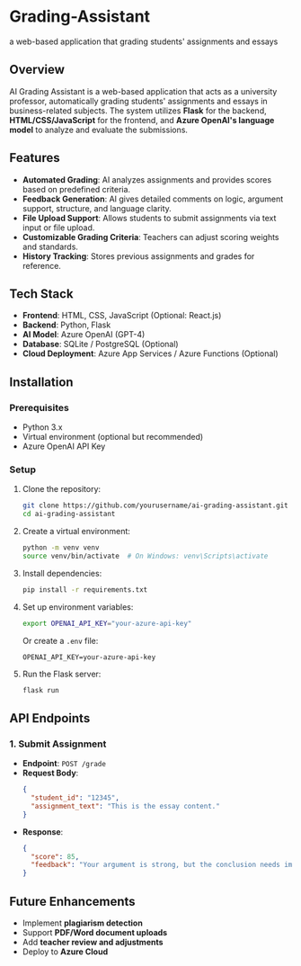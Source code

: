 # Grading-Assistant
a web-based application that grading students' assignments and essays
## Overview
AI Grading Assistant is a web-based application that acts as a university professor, automatically grading students' assignments and essays in business-related subjects. The system utilizes **Flask** for the backend, **HTML/CSS/JavaScript** for the frontend, and **Azure OpenAI's language model** to analyze and evaluate the submissions.

## Features
- **Automated Grading**: AI analyzes assignments and provides scores based on predefined criteria.
- **Feedback Generation**: AI gives detailed comments on logic, argument support, structure, and language clarity.
- **File Upload Support**: Allows students to submit assignments via text input or file upload.
- **Customizable Grading Criteria**: Teachers can adjust scoring weights and standards.
- **History Tracking**: Stores previous assignments and grades for reference.

## Tech Stack
- **Frontend**: HTML, CSS, JavaScript (Optional: React.js)
- **Backend**: Python, Flask
- **AI Model**: Azure OpenAI (GPT-4)
- **Database**: SQLite / PostgreSQL (Optional)
- **Cloud Deployment**: Azure App Services / Azure Functions (Optional)

## Installation
### Prerequisites
- Python 3.x
- Virtual environment (optional but recommended)
- Azure OpenAI API Key

### Setup
1. Clone the repository:
   ```sh
   git clone https://github.com/yourusername/ai-grading-assistant.git
   cd ai-grading-assistant
   ```
2. Create a virtual environment:
   ```sh
   python -m venv venv
   source venv/bin/activate  # On Windows: venv\Scripts\activate
   ```
3. Install dependencies:
   ```sh
   pip install -r requirements.txt
   ```
4. Set up environment variables:
   ```sh
   export OPENAI_API_KEY="your-azure-api-key"
   ```
   Or create a `.env` file:
   ```
   OPENAI_API_KEY=your-azure-api-key
   ```
5. Run the Flask server:
   ```sh
   flask run
   ```

## API Endpoints
### 1. Submit Assignment
- **Endpoint**: `POST /grade`
- **Request Body**:
  ```json
  {
    "student_id": "12345",
    "assignment_text": "This is the essay content."
  }
  ```
- **Response**:
  ```json
  {
    "score": 85,
    "feedback": "Your argument is strong, but the conclusion needs improvement."
  }
  ```

## Future Enhancements
- Implement **plagiarism detection**
- Support **PDF/Word document uploads**
- Add **teacher review and adjustments**
- Deploy to **Azure Cloud**
